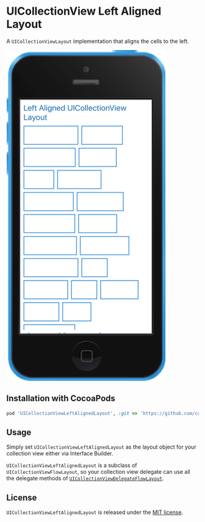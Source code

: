 UICollectionView Left Aligned Layout
====================================

A `UICollectionViewLayout` implementation that aligns the cells to the left. 

<img src="https://raw.githubusercontent.com/mokagio/UICollectionViewLeftAlignedLayout/master/screenshot.png" />

## Installation with CocoaPods

```ruby
pod 'UICollectionViewLeftAlignedLayout', :git => 'https://github.com/coeur/UICollectionViewLeftAlignedLayout.git'
```

## Usage

Simply set `UICollectionViewLeftAlignedLayout` as the layout object for your collection view either via Interface Builder.

`UICollectionViewLeftAlignedLayout` is a subclass of `UICollectionViewFlowLayout`, so your collection view delegate can use all the delegate methods of [`UICollectionViewDelegateFlowLayout`](https://developer.apple.com/library/ios/documentation/uikit/reference/UICollectionViewDelegateFlowLayout_protocol/Reference/Reference.html).

## License

`UICollectionViewLeftAlignedLayout` is released under the [MIT license](https://github.com/coeur/UICollectionViewLeftAlignedLayout/blob/master/LICENSE).
